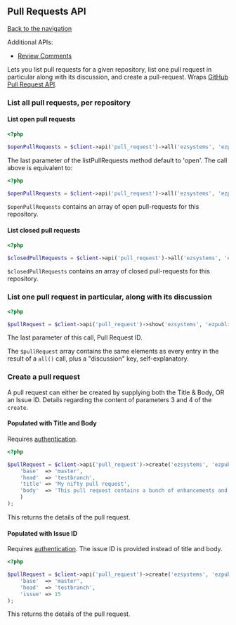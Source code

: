 ## Pull Requests API
[Back to the navigation](README.md)

Additional APIs:
* [Review Comments](pull_request/comments.md)

Lets you list pull requests for a given repository, list one pull request in particular along
with its discussion, and create a pull-request.
Wraps [GitHub Pull Request API](http://developer.github.com/v3/pulls/).

### List all pull requests, per repository

#### List open pull requests

```php
<?php

$openPullRequests = $client->api('pull_request')->all('ezsystems', 'ezpublish', 'open');
```

The last parameter of the listPullRequests method default to 'open'. The call above is equivalent to:

```php
<?php

$openPullRequests = $client->api('pull_request')->all('ezsystems', 'ezpublish');
```

``$openPullRequests`` contains an array of open pull-requests for this repository.

#### List closed pull requests

```php
<?php

$closedPullRequests = $client->api('pull_request')->all('ezsystems', 'ezpublish', 'closed');
```

``$closedPullRequests`` contains an array of closed pull-requests for this repository.

### List one pull request in particular, along with its discussion

```php
<?php

$pullRequest = $client->api('pull_request')->show('ezsystems', 'ezpublish', 15);
```

The last parameter of this call, Pull Request ID.

The ``$pullRequest`` array contains the same elements as every entry in the result of a ``all()`` call, plus a "discussion" key, self-explanatory.

### Create a pull request

A pull request can either be created by supplying both the Title & Body, OR an Issue ID.
Details regarding the content of parameters 3 and 4 of the ``create``.

#### Populated with Title and Body

Requires [authentication](security.md).

```php
<?php

$pullRequest = $client->api('pull_request')->create('ezsystems', 'ezpublish', array(
    'base'  => 'master',
    'head'  => 'testbranch',
    'title' => 'My nifty pull request',
    'body'  => 'This pull request contains a bunch of enhancements and bug-fixes, happily shared with you'
    )
);
```

This returns the details of the pull request.

#### Populated with Issue ID

Requires [authentication](security.md). The issue ID is provided instead of title and body.

```php
<?php

$pullRequest = $client->api('pull_request')->create('ezsystems', 'ezpublish', array(
    'base'  => 'master',
    'head'  => 'testbranch',
    'issue' => 15
);
```

This returns the details of the pull request.
